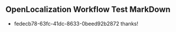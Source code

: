 ## OpenLocalization Workflow Test MarkDown
* fedecb78-63fc-41dc-8633-0beed92b2872 thanks!

<!--HONumber=Jul16_HO2-->


